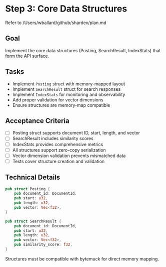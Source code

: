 # Step 3: Core Data Structures

Refer to /Users/wballard/github/shardex/plan.md

## Goal
Implement the core data structures (Posting, SearchResult, IndexStats) that form the API surface.

## Tasks
- Implement `Posting` struct with memory-mapped layout
- Implement `SearchResult` struct for search responses
- Implement `IndexStats` for monitoring and observability
- Add proper validation for vector dimensions
- Ensure structures are memory-map compatible

## Acceptance Criteria
- [ ] Posting struct supports document ID, start, length, and vector
- [ ] SearchResult includes similarity scores
- [ ] IndexStats provides comprehensive metrics
- [ ] All structures support zero-copy serialization
- [ ] Vector dimension validation prevents mismatched data
- [ ] Tests cover structure creation and validation

## Technical Details
```rust
pub struct Posting {
    pub document_id: DocumentId,
    pub start: u32,
    pub length: u32, 
    pub vector: Vec<f32>,
}

pub struct SearchResult {
    pub document_id: DocumentId,
    pub start: u32,
    pub length: u32,
    pub vector: Vec<f32>,
    pub similarity_score: f32,
}
```

Structures must be compatible with bytemuck for direct memory mapping.